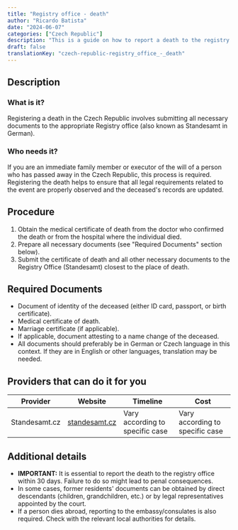 ```yaml
---
title: "Registry office - death"
author: "Ricardo Batista"
date: "2024-06-07"
categories: ["Czech Republic"]
description: "This is a guide on how to report a death to the registry office in the Czech Republic - from document preparation to the procedure process."
draft: false
translationKey: "czech-republic-registry_office_-_death"
---
```


## Description
### What is it?
Registering a death in the Czech Republic involves submitting all necessary documents to the appropriate Registry office (also known as Standesamt in German).

### Who needs it?
If you are an immediate family member or executor of the will of a person who has passed away in the Czech Republic, this process is required. Registering the death helps to ensure that all legal requirements related to the event are properly observed and the deceased's records are updated.

## Procedure
1. Obtain the medical certificate of death from the doctor who confirmed the death or from the hospital where the individual died.
2. Prepare all necessary documents (see "Required Documents" section below).
3. Submit the certificate of death and all other necessary documents to the Registry Office (Standesamt) closest to the place of death.

## Required Documents
- Document of identity of the deceased (either ID card, passport, or birth certificate).
- Medical certificate of death.
- Marriage certificate (if applicable).
- If applicable, document attesting to a name change of the deceased.
- All documents should preferably be in German or Czech language in this context. If they are in English or other languages, translation may be needed.

## Providers that can do it for you

| Provider       | Website             | Timeline | Cost |
|----------------|---------------------|----------|------|
| Standesamt.cz  | [standesamt.cz](http://www.standesamt.cz/) | Vary according to specific case| Vary according to specific case |

## Additional details
- **IMPORTANT:** It is essential to report the death to the registry office within 30 days. Failure to do so might lead to penal consequences.
- In some cases, former residents' documents can be obtained by direct descendants (children, grandchildren, etc.) or by legal representatives appointed by the court.
- If a person dies abroad, reporting to the embassy/consulates is also required. Check with the relevant local authorities for details.